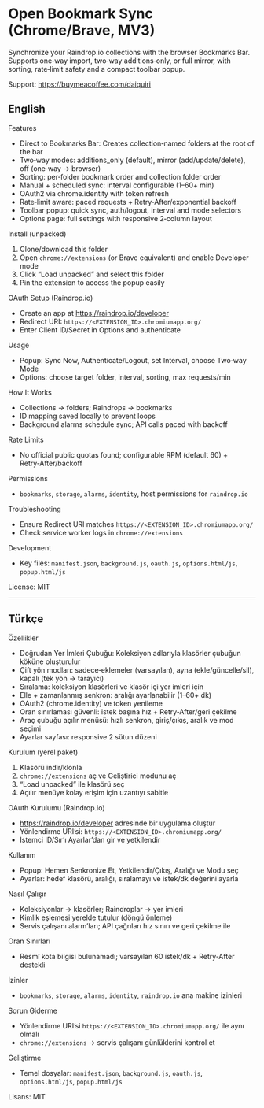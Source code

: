 # Open Bookmark Sync (Chrome/Brave, MV3)

Synchronize your Raindrop.io collections with the browser Bookmarks Bar. Supports one‑way import, two‑way additions‑only, or full mirror, with sorting, rate‑limit safety and a compact toolbar popup.

Support: https://buymeacoffee.com/daiquiri

## English

Features
- Direct to Bookmarks Bar: Creates collection‑named folders at the root of the bar
- Two‑way modes: additions_only (default), mirror (add/update/delete), off (one‑way → browser)
- Sorting: per‑folder bookmark order and collection folder order
- Manual + scheduled sync: interval configurable (1–60+ min)
- OAuth2 via chrome.identity with token refresh
- Rate‑limit aware: paced requests + Retry‑After/exponential backoff
- Toolbar popup: quick sync, auth/logout, interval and mode selectors
- Options page: full settings with responsive 2‑column layout

Install (unpacked)
1) Clone/download this folder
2) Open `chrome://extensions` (or Brave equivalent) and enable Developer mode
3) Click “Load unpacked” and select this folder
4) Pin the extension to access the popup easily

OAuth Setup (Raindrop.io)
- Create an app at https://raindrop.io/developer
- Redirect URI: `https://<EXTENSION_ID>.chromiumapp.org/`
- Enter Client ID/Secret in Options and authenticate

Usage
- Popup: Sync Now, Authenticate/Logout, set Interval, choose Two‑way Mode
- Options: choose target folder, interval, sorting, max requests/min

How It Works
- Collections → folders; Raindrops → bookmarks
- ID mapping saved locally to prevent loops
- Background alarms schedule sync; API calls paced with backoff

Rate Limits
- No official public quotas found; configurable RPM (default 60) + Retry‑After/backoff

Permissions
- `bookmarks`, `storage`, `alarms`, `identity`, host permissions for `raindrop.io`

Troubleshooting
- Ensure Redirect URI matches `https://<EXTENSION_ID>.chromiumapp.org/`
- Check service worker logs in `chrome://extensions`

Development
- Key files: `manifest.json`, `background.js`, `oauth.js`, `options.html/js`, `popup.html/js`

License: MIT

---

## Türkçe

Özellikler
- Doğrudan Yer İmleri Çubuğu: Koleksiyon adlarıyla klasörler çubuğun köküne oluşturulur
- Çift yön modları: sadece‑eklemeler (varsayılan), ayna (ekle/güncelle/sil), kapalı (tek yön → tarayıcı)
- Sıralama: koleksiyon klasörleri ve klasör içi yer imleri için
- Elle + zamanlanmış senkron: aralığı ayarlanabilir (1–60+ dk)
- OAuth2 (chrome.identity) ve token yenileme
- Oran sınırlaması güvenli: istek başına hız + Retry‑After/geri çekilme
- Araç çubuğu açılır menüsü: hızlı senkron, giriş/çıkış, aralık ve mod seçimi
- Ayarlar sayfası: responsive 2 sütun düzeni

Kurulum (yerel paket)
1) Klasörü indir/klonla
2) `chrome://extensions` aç ve Geliştirici modunu aç
3) “Load unpacked” ile klasörü seç
4) Açılır menüye kolay erişim için uzantıyı sabitle

OAuth Kurulumu (Raindrop.io)
- https://raindrop.io/developer adresinde bir uygulama oluştur
- Yönlendirme URI’si: `https://<EXTENSION_ID>.chromiumapp.org/`
- İstemci ID/Sır’ı Ayarlar’dan gir ve yetkilendir

Kullanım
- Popup: Hemen Senkronize Et, Yetkilendir/Çıkış, Aralığı ve Modu seç
- Ayarlar: hedef klasörü, aralığı, sıralamayı ve istek/dk değerini ayarla

Nasıl Çalışır
- Koleksiyonlar → klasörler; Raindroplar → yer imleri
- Kimlik eşlemesi yerelde tutulur (döngü önleme)
- Servis çalışanı alarm’ları; API çağrıları hız sınırı ve geri çekilme ile

Oran Sınırları
- Resmî kota bilgisi bulunamadı; varsayılan 60 istek/dk + Retry‑After destekli

İzinler
- `bookmarks`, `storage`, `alarms`, `identity`, `raindrop.io` ana makine izinleri

Sorun Giderme
- Yönlendirme URI’si `https://<EXTENSION_ID>.chromiumapp.org/` ile aynı olmalı
- `chrome://extensions` → servis çalışanı günlüklerini kontrol et

Geliştirme
- Temel dosyalar: `manifest.json`, `background.js`, `oauth.js`, `options.html/js`, `popup.html/js`

Lisans: MIT
